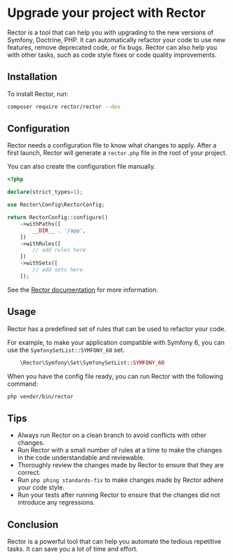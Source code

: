 # Upgrade your project with Rector

Rector is a tool that can help you with upgrading to the new versions of Symfony, Doctrine, PHP.
It can automatically refactor your code to use new features, remove deprecated code, or fix bugs.
Rector can also help you with other tasks, such as code style fixes or code quality improvements.

## Installation

To install Rector, run:

```bash
composer require rector/rector --dev
```

## Configuration

Rector needs a configuration file to know what changes to apply.
After a first launch, Rector will generate a `rector.php` file in the root of your project.

You can also create the configuration file manually.

```php
<?php

declare(strict_types=1);

use Rector\Config\RectorConfig;

return RectorConfig::configure()
    ->withPaths([
        __DIR__ . '/app',
    ])
    ->withRules([
        // add rules here
    ])
    ->withSets([
        // add sets here
    ]);
```

See the [Rector documentation](https://getrector.com/documentation) for more information.

## Usage

Rector has a predefined set of rules that can be used to refactor your code.

For example, to make your application compatible with Symfony 6, you can use the `SymfonySetList::SYMFONY_60` set.

```php
    \Rector\Symfony\Set\SymfonySetList::SYMFONY_60
```

When you have the config file ready, you can run Rector with the following command:

```bash
php vendor/bin/rector
```

## Tips

- Always run Rector on a clean branch to avoid conflicts with other changes.
- Run Rector with a small number of rules at a time to make the changes in the code understandable and reviewable.
- Thoroughly review the changes made by Rector to ensure that they are correct.
- Run `php phing standards-fix` to make changes made by Rector adhere your code style.
- Run your tests after running Rector to ensure that the changes did not introduce any regressions.

## Conclusion

Rector is a powerful tool that can help you automate the tedious repetitive tasks.
It can save you a lot of time and effort.
